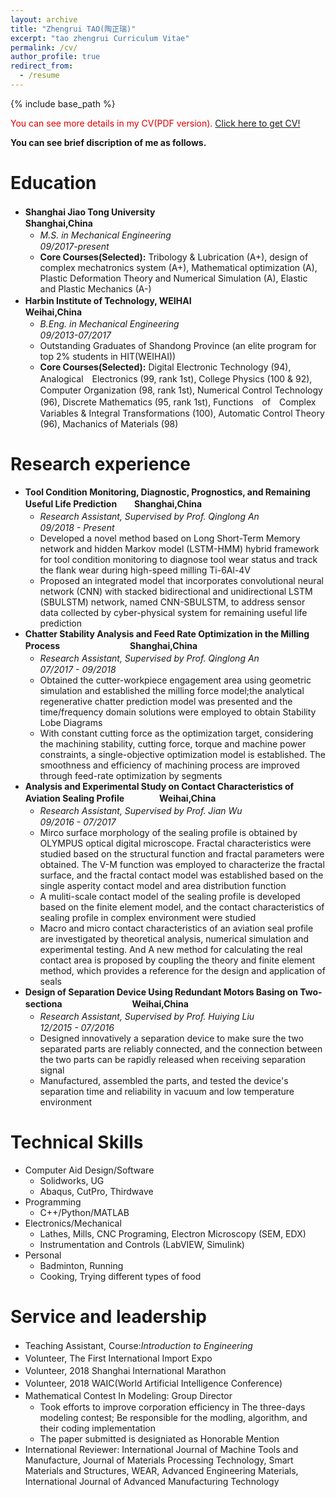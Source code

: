 ```yaml
---
layout: archive
title: "Zhengrui TAO(陶正瑞)"
excerpt: "tao zhengrui Curriculum Vitae"
permalink: /cv/
author_profile: true
redirect_from:
  - /resume
---
```


{% include base_path %}

<font color="#dd0000">You can see more details in my CV(PDF version).</font> [Click here to get CV!](http://zhengruitao.github.io/files/CV_TZR.pdf)
<!-- <embed src="http://zhengruitao.github.io/files/CV_TZR.pdf" width="650" height="1800" type='application/pdf'> -->

**You can see brief discription of me as follows.**

Education
======

* **Shanghai Jiao Tong University**　　　　　　　　　　　　　　　　　　　　　　　　　　　　**Shanghai,China**<br>
   * *M.S. in Mechanical Engineering*　　　　　　　　　　　　　　　　　　　　　　　　　　*09/2017-present*<br>
   * **Core Courses(Selected):** Tribology & Lubrication (A+), design of complex mechatronics system (A+), Mathematical optimization (A), Plastic Deformation Theory and Numerical Simulation (A), Elastic and Plastic Mechanics (A-)
* **Harbin Institute of Technology, WEIHAI**　　　　　　　　　　　　　　　　　　　　　　　　　**Weihai,China**<br>
   * *B.Eng. in Mechanical Engineering*　　　　　　　　　　　　　　　　　　　　　　　　　*09/2013-07/2017*<br>
   * Outstanding Graduates of Shandong Province (an elite program for top 2% students in HIT(WEIHAI))
   * **Core Courses(Selected):** Digital Electronic Technology (94), Analogical　Electronics (99, rank 1st), College Physics (100 & 92), Computer Organization (98, rank 1st), Numerical Control Technology (96), Discrete Mathematics (95, rank 1st), Functions　of　Complex Variables & Integral Transformations (100), Automatic Control Theory (96), Machanics of Materials (98)


Research experience
======
* **Tool Condition Monitoring, Diagnostic, Prognostics, and Remaining Useful Life Prediction**　　**Shanghai,China**
  * *Research Assistant, Supervised by Prof. Qinglong An*　　　　　　　　　　　　　　　　　*09/2018 - Present*
  * Developed a novel method based on Long Short-Term Memory network and hidden Markov model (LSTM-HMM) hybrid framework for tool condition monitoring to diagnose tool wear status and track the flank wear during high-speed milling Ti-6Al-4V
  * Proposed an integrated model that incorporates convolutional neural network (CNN) with stacked bidirectional and unidirectional LSTM (SBULSTM) network, named CNN-SBULSTM, to address sensor data collected by cyber-physical system for remaining useful life prediction
* **Chatter Stability Analysis and Feed Rate Optimization in the Milling Process**　　　　　　　　**Shanghai,China**
  * *Research Assistant, Supervised by Prof. Qinglong An*　　　　　　　　　　　　　　　　　*07/2017 - 09/2018*
  * Obtained the cutter-workpiece engagement area using geometric simulation and established the milling force model;the analytical regenerative chatter prediction model was presented and the time/frequency domain solutions were employed to obtain Stability Lobe Diagrams
  * With constant cutting force as the optimization target, considering the machining stability, cutting force, torque and machine power constraints, a single-objective optimization model is established. The smoothness and efficiency of machining process are improved through feed-rate optimization by segments
* **Analysis and Experimental Study on Contact Characteristics of Aviation Sealing Profile**　　　　**Weihai,China**
  * *Research Assistant, Supervised by Prof. Jian Wu*　　　　　　　　　　　　　　　　　　*09/2016 - 07/2017*
  * Mirco surface morphology of the sealing profile is obtained by OLYMPUS optical digital microscope. Fractal characteristics were studied based on the structural function and fractal parameters were obtained. The V-M function was employed to characterize the fractal surface, and the fractal contact model was established based on the single asperity contact model and area distribution function
  * A muliti-scale contact model of the sealing profile is developed based on the finite element model, and the contact characteristics of sealing profile in complex environment were studied
  * Macro and micro contact characteristics of an aviation seal profile are investigated  by theoretical analysis, numerical simulation and experimental testing. And A new method for calculating the real contact area is proposed by coupling the theory and finite element method, which provides a reference for the design and application of seals
* **Design of Separation Device Using Redundant Motors Basing on Two-sectiona**　　　　　　　　**Weihai,China**
  * *Research Assistant, Supervised by Prof. Huiying Liu*　　　　　　　　　　　　　　　　　*12/2015 - 07/2016*
  * Designed innovatively a separation device to make sure the two separated parts are reliably connected, and the connection between the two parts can be rapidly released when receiving separation signal
  *  Manufactured, assembled the parts, and tested the device's separation time and reliability in vacuum and low temperature environment

Technical Skills
======
* Computer Aid Design/Software
  * Solidworks, UG
  * Abaqus, CutPro, Thirdwave
* Programming
  * C++/Python/MATLAB
* Electronics/Mechanical
  * Lathes, Mills, CNC Programing, Electron Microscopy (SEM, EDX)
  * Instrumentation and Controls (LabVIEW, Simulink)
* Personal
  * Badminton, Running
  * Cooking, Trying different types of food

Service and leadership
======
* Teaching Assistant, Course:*Introduction to Engineering*　　　　　　　　　　
* Volunteer, The First International Import Expo　　　　　　　　　　　　　　　　　　　　
* Volunteer, 2018 Shanghai International Marathon　　　　　　　　　　　　　　　　　　
* Volunteer, 2018 WAIC(World Artificial Intelligence Conference)　　　　　　　　　　
* Mathematical Contest In Modeling: Group Director　　　　　　　　　　　　　　　　　　
  * Took efforts to improve corporation efficiency in The three-days modeling contest; Be responsible for the modling, algorithm, and their coding implementation
  * The paper submitted is designiated as Honorable Mention
* International Reviewer: International Journal of Machine Tools and Manufacture, Journal of Materials Processing Technology, Smart Materials and Structures, WEAR, Advanced Engineering Materials, International Journal of Advanced Manufacturing Technology
